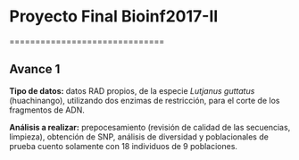 # Proyecto Final Bioinf2017-II
==============================

## Avance 1

**Tipo de datos:** datos RAD propios, de la especie _Lutjanus guttatus_ (huachinango),  utilizando dos enzimas de restricción, para el corte de los fragmentos de ADN.

**Análisis a realizar:** prepocesamiento (revisión de calidad de las secuencias, limpieza), obtención de SNP, análisis de diversidad y poblacionales de prueba cuento solamente con 18 individuos de 9 poblaciones.
